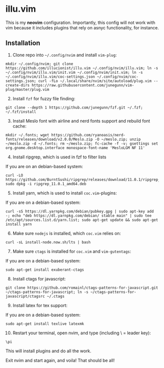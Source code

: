 # illu.vim

This is my **neovim** configuration. Importantly, this config will not work
with vim because it includes plugins that rely on asnyc functionality, for
instance.

## Installation

1. Clone repo into `~/.config/nvim` and install `vim-plug`:

```
mkdir ~/.config/nvim; git clone https://github.com/illucionist/illu.vim ~/.config/nvim/illu.vim; ln -s ~/.config/nvim/illu.vim/init.vim ~/.config/nvim/init.vim; ln -s ~/.config/nvim/illu.vim/coc-settings.json ~/.config/nvim/coc-settings.json; curl -fLo ~/.local/share/nvim/site/autoload/plug.vim --create-dirs https://raw.githubusercontent.com/junegunn/vim-plug/master/plug.vim
```

2. Install `fzf` for fuzzy file finding:

```
git clone --depth 1 https://github.com/junegunn/fzf.git ~/.fzf; ~/.fzf/install
```

3. Install Meslo font with airline and nerd fonts support and rebuild font cache:

```
mkdir ~/.fonts; wget https://github.com/ryanoasis/nerd-fonts/releases/download/v2.0.0/Meslo.zip -O ~/meslo.zip; unzip ~/meslo.zip -d ~/.fonts; rm ~/meslo.zip; fc-cache -f -v; gsettings set org.gnome.desktop.interface monospace-font-name 'MesloLGM NF 11'
```

4. Install ripgrep, which is used in fzf to filter lists

If you are on an debian-based system:

```
curl -LO https://github.com/BurntSushi/ripgrep/releases/download/11.0.1/ripgrep_11.0.1_amd64.deb; sudo dpkg -i ripgrep_11.0.1_amd64.deb
```

5. Install yarn, which is used to install `coc.vim`-plugins:

If you are on a debian-based system:

```
curl -sS https://dl.yarnpkg.com/debian/pubkey.gpg | sudo apt-key add -; echo "deb https://dl.yarnpkg.com/debian/ stable main" | sudo tee /etc/apt/sources.list.d/yarn.list; sudo apt-get update && sudo apt-get install yarn
```

6. Make sure `nodejs` is installed, which `coc.vim` relies on:

```
curl -sL install-node.now.sh/lts | bash
```

7. Make sure `ctags` is installed for `coc.vim` and `vim-gutentags`:

If you are on a debian-based system:

```
sudo apt-get install exuberant-ctags
```

8. Install ctags for javascript:

```
git clone https://github.com/romainl/ctags-patterns-for-javascript.git ~/ctags-patterns-for-javascript; ln -s ~/ctags-patterns-for-javascript/ctagsrc ~/.ctags
```

9. Install latex for tex support:

If you are on a debian-based system:

```
sudo apt-get install texlive latexmk
```

10. Restart your terminal, open nvim, and type (including \ = leader key):

```
\pi
```

This will install plugins and do all the work.

Exit nvim and start again, and voila!
That should be all!
